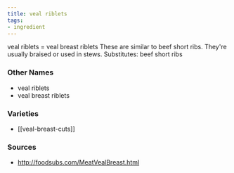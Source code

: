 ```yaml
---
title: veal riblets
tags:
- ingredient
---
```

veal riblets = veal breast riblets These are similar to beef short ribs. They're usually braised or used in stews. Substitutes: beef short ribs

### Other Names

* veal riblets
* veal breast riblets

### Varieties

* [[veal-breast-cuts]]

### Sources
* http://foodsubs.com/MeatVealBreast.html
